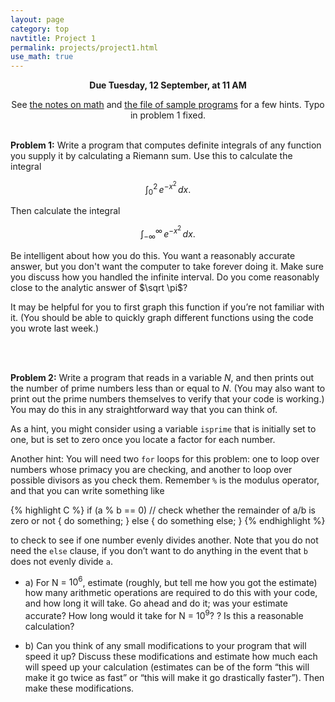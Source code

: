 ```yaml
---
layout: page
category: top
navtitle: Project 1
permalink: projects/project1.html
use_math: true
---
```

<center>

<b>Due Tuesday, 12 September, at 11 AM</b><br>

See <a href="../notes/math.html">the notes on math</a> and <a href="../notes/samples.html">the file of sample programs</a> for a few hints. Typo in problem 1 fixed.
<br><br>

</center>

**Problem 1:** Write a program that computes definite integrals of any function you supply it by calculating a Riemann sum. Use this to calculate the integral

$$ \int_0^2\, e^{-x^2}\, dx. $$

Then calculate the integral

$$ \int_{-\infty}^\infty\, e^{-x^2}\, dx. $$

Be intelligent about how you do this. You want a reasonably accurate answer, but you don't want the computer to take forever doing it. Make sure you discuss how you handled the infinite interval. Do you come reasonably close to the analytic answer of $\sqrt \pi$?

It may be helpful for you to first graph this function if you’re not familiar with it. (You should be able to quickly graph different functions using the code you wrote last week.)

<br><br>

**Problem 2:** Write a program that reads in a variable $N$, and then prints out the number of prime numbers less than or equal to $N$. (You may also want to print out the prime numbers themselves to verify that your code is working.) You may do this in any straightforward
way that you can think of.

As a hint, you might consider using a variable `isprime` that is initially set to one, but is set to zero once you locate a factor for each number.

Another hint: You will need two `for` loops for this problem: one to loop over numbers whose primacy you are checking, and another to loop over possible divisors as you check them. Remember `%` is the modulus operator, and that you can write something like

{% highlight C %}
if (a % b == 0) // check whether the remainder of a/b is zero or not
{
  do something;
}
else
{
  do something else;
}
{% endhighlight %}

to check to see if one number evenly divides another. Note that you do not need the
`else` clause, if you don’t want to do anything in the event that `b` does not evenly divide
`a`.

 * a) For N = $10^6$, estimate (roughly, but tell me how you got the estimate) how many 
       arithmetic operations are required to do this with your code, and how long it will
       take. Go ahead and do it; was your estimate accurate? How long would it take
       for N = $10^9$? ? Is this a reasonable calculation?

 * b) Can you think of any small modifications to your program that will speed it
       up? Discuss these modifications and estimate how much each will speed up your
       calculation (estimates can be of the form “this will make it go twice as fast” or
	“this will make it go drastically faster”). Then make these modifications.


